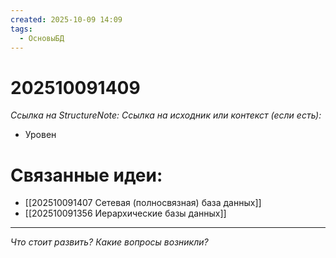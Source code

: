 ```yaml
---
created: 2025-10-09 14:09
tags:
  - ОсновыБД
---
```

# 202510091409
*Ссылка на StructureNote:*
*Ссылка на исходник или контекст (если есть):* 

- Уровен

# Связанные идеи:
* [[202510091407 Сетевая (полносвязная) база данных]]
* [[202510091356 Иерархические базы данных]]
---

*Что стоит развить? Какие вопросы возникли?*